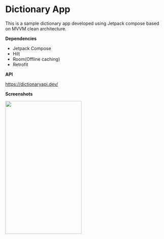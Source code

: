 # Dictionary App
This is a sample dictionary app developed using Jetpack compose based on MVVM clean architecture.

**Dependencies**

- Jetpack Compose
- Hilt
- Room(Offline caching)
- Retrofit

**API**

https://dictionaryapi.dev/

**Screenshots**

<img src="https://user-images.githubusercontent.com/40466166/146510764-f7348f3c-77dc-4c29-8a0b-749aa69f658f.png" width=240 height="420" />
